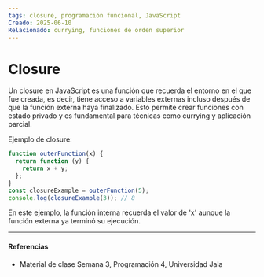```yaml
---
tags: closure, programación funcional, JavaScript
Creado: 2025-06-10
Relacionado: currying, funciones de orden superior
---
```


# Closure

Un closure en JavaScript es una función que recuerda el entorno en el que fue creada, es decir, tiene acceso a variables externas incluso después de que la función externa haya finalizado. Esto permite crear funciones con estado privado y es fundamental para técnicas como currying y aplicación parcial.

Ejemplo de closure:

```js
function outerFunction(x) {
  return function (y) {
    return x + y;
  };
}
const closureExample = outerFunction(5);
console.log(closureExample(3)); // 8
```

En este ejemplo, la función interna recuerda el valor de 'x' aunque la función externa ya terminó su ejecución.

---
#### Referencias
- Material de clase Semana 3, Programación 4, Universidad Jala 